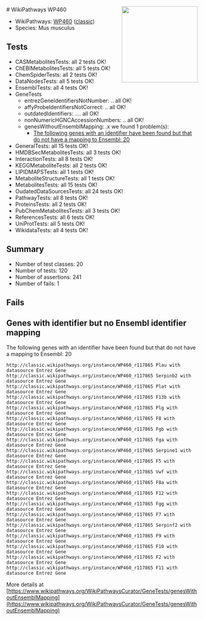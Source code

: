<img style="float: right; width: 200px" src="https://upload.wikimedia.org/wikipedia/commons/thumb/8/83/Wplogo_with_text_500.png/640px-Wplogo_with_text_500.png" />
# WikiPathways WP460

* WikiPathways: [WP460](https://wikipathways.org/pathways/WP460) ([classic](https://classic.wikipathways.org/instance/WP460))
* Species: Mus musculus
## Tests
* CASMetabolitesTests: all 2 tests OK!
* ChEBIMetabolitesTests: all 5 tests OK!
* ChemSpiderTests: all 2 tests OK!
* DataNodesTests: all 5 tests OK!
* EnsemblTests: all 4 tests OK!
* GeneTests
    * entrezGeneIdentifiersNotNumber: .. all OK!
    * affyProbeIdentifiersNotCorrect: .. all OK!
    * outdatedIdentifiers: .... all OK!
    * nonNumericHGNCAccessionNumbers: .. all OK!
    * genesWithoutEnsemblMapping: .x we found 1 problem(s):
        * [The following genes with an identifier have been found but that do not have a mapping to Ensembl: 20](#c4e5432c)
* GeneralTests: all 15 tests OK!
* HMDBSecMetabolitesTests: all 3 tests OK!
* InteractionTests: all 8 tests OK!
* KEGGMetaboliteTests: all 2 tests OK!
* LIPIDMAPSTests: all 1 tests OK!
* MetaboliteStructureTests: all 1 tests OK!
* MetabolitesTests: all 15 tests OK!
* OudatedDataSourcesTests: all 24 tests OK!
* PathwayTests: all 8 tests OK!
* ProteinsTests: all 2 tests OK!
* PubChemMetabolitesTests: all 3 tests OK!
* ReferencesTests: all 6 tests OK!
* UniProtTests: all 5 tests OK!
* WikidataTests: all 4 tests OK!


## Summary

* Number of test classes: 20
* Number of tests: 120
* Number of assertions: 241
* Number of fails: 1

## Fails

<a name="c4e5432c" />

## Genes with identifier but no Ensembl identifier mapping

The following genes with an identifier have been found but that do not have a mapping to Ensembl: 20
```
http://classic.wikipathways.org/instance/WP460_r117865 Plau with datasource Entrez Gene
http://classic.wikipathways.org/instance/WP460_r117865 Serpinb2 with datasource Entrez Gene
http://classic.wikipathways.org/instance/WP460_r117865 Plat with datasource Entrez Gene
http://classic.wikipathways.org/instance/WP460_r117865 F13b with datasource Entrez Gene
http://classic.wikipathways.org/instance/WP460_r117865 Plg with datasource Entrez Gene
http://classic.wikipathways.org/instance/WP460_r117865 F8 with datasource Entrez Gene
http://classic.wikipathways.org/instance/WP460_r117865 Fgb with datasource Entrez Gene
http://classic.wikipathways.org/instance/WP460_r117865 Fga with datasource Entrez Gene
http://classic.wikipathways.org/instance/WP460_r117865 Serpine1 with datasource Entrez Gene
http://classic.wikipathways.org/instance/WP460_r117865 F5 with datasource Entrez Gene
http://classic.wikipathways.org/instance/WP460_r117865 Vwf with datasource Entrez Gene
http://classic.wikipathways.org/instance/WP460_r117865 F8a with datasource Entrez Gene
http://classic.wikipathways.org/instance/WP460_r117865 F12 with datasource Entrez Gene
http://classic.wikipathways.org/instance/WP460_r117865 Fgg with datasource Entrez Gene
http://classic.wikipathways.org/instance/WP460_r117865 F7 with datasource Entrez Gene
http://classic.wikipathways.org/instance/WP460_r117865 Serpinf2 with datasource Entrez Gene
http://classic.wikipathways.org/instance/WP460_r117865 F9 with datasource Entrez Gene
http://classic.wikipathways.org/instance/WP460_r117865 F10 with datasource Entrez Gene
http://classic.wikipathways.org/instance/WP460_r117865 F2 with datasource Entrez Gene
http://classic.wikipathways.org/instance/WP460_r117865 F11 with datasource Entrez Gene
```

More details at [https://www.wikipathways.org/WikiPathwaysCurator/GeneTests/genesWithoutEnsemblMapping](https://www.wikipathways.org/WikiPathwaysCurator/GeneTests/genesWithoutEnsemblMapping)

